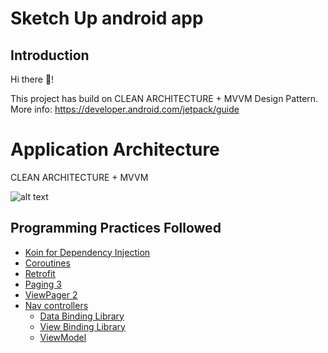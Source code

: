 # Sketch Up android app

## Introduction

Hi there 👋!

This project has build on CLEAN ARCHITECTURE + MVVM Design Pattern.️
<br/>More info: https://developer.android.com/jetpack/guide

# Application Architecture

CLEAN ARCHITECTURE + MVVM

![alt text](https://miro.medium.com/v2/resize:fit:1400/format:webp/1*02Ink_nKAVnzLS8NA3rm_A.png)

## Programming Practices Followed

* [Koin for Dependency Injection](https://insert-koin.io/)
* [Coroutines](https://developer.android.com/kotlin/coroutines)
* [Retrofit](https://square.github.io/retrofit/)
* [Paging 3](https://developer.android.com/topic/libraries/architecture/paging/v3-overview)
* [ViewPager 2](https://developer.android.com/jetpack/androidx/releases/viewpager2)
* [Nav controllers](https://developer.android.com/reference/androidx/navigation/NavController)
    * [Data Binding Library](https://developer.android.com/topic/libraries/data-binding)
    * [View Binding Library](https://developer.android.com/topic/libraries/view-binding)
    * [ViewModel](https://developer.android.com/topic/libraries/architecture/viewmodel)